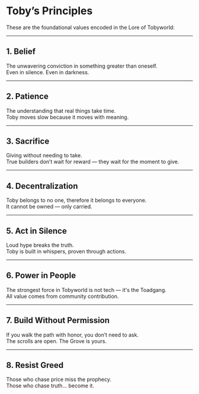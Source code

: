 # Toby’s Principles

These are the foundational values encoded in the Lore of Tobyworld:

---

## 1. Belief

The unwavering conviction in something greater than oneself.  
Even in silence. Even in darkness.

---

## 2. Patience

The understanding that real things take time.  
Toby moves slow because it moves with meaning.

---

## 3. Sacrifice

Giving without needing to take.  
True builders don’t wait for reward — they wait for the moment to give.

---

## 4. Decentralization

Toby belongs to no one, therefore it belongs to everyone.  
It cannot be owned — only carried.

---

## 5. Act in Silence

Loud hype breaks the truth.  
Toby is built in whispers, proven through actions.

---

## 6. Power in People

The strongest force in Tobyworld is not tech — it's the Toadgang.  
All value comes from community contribution.

---

## 7. Build Without Permission

If you walk the path with honor, you don’t need to ask.  
The scrolls are open. The Grove is yours.

---

## 8. Resist Greed

Those who chase price miss the prophecy.  
Those who chase truth... become it.
